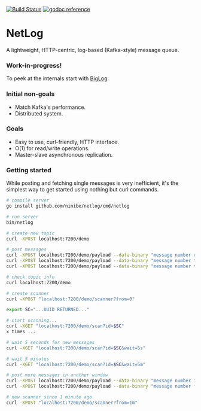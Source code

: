 [![Build Status](https://travis-ci.org/ninibe/netlog.svg?branch=master)](https://travis-ci.org/ninibe/netlog)&nbsp;[![godoc reference](https://godoc.org/github.com/ninibe/netlog?status.png)](https://godoc.org/github.com/ninibe/netlog)

# NetLog
A lightweight, HTTP-centric, log-based (Kafka-style) message queue.

### Work-in-progress!
To peek at the internals start with [BigLog](https://github.com/ninibe/netlog/tree/master/biglog).

### Initial non-goals
* Match Kafka's performance.
* Distributed system.

### Goals
* Easy to use, curl-friendly, HTTP interface.
* O(1) for read/write operations.
* Master-slave asynchronous replication.

### Getting started

While posting and fetching single messages is very inefficient, it's the simplest way to get started using nothing but curl commands.

```bash
# compile server
go install github.com/ninibe/netlog/cmd/netlog

# run server
bin/netlog

# create new topic
curl -XPOST localhost:7200/demo

# post messages
curl -XPOST localhost:7200/demo/payload --data-binary "message number one"
curl -XPOST localhost:7200/demo/payload --data-binary "message number two"
curl -XPOST localhost:7200/demo/payload --data-binary "message number three"

# check topic info
curl localhost:7200/demo

# create scanner
curl -XPOST "localhost:7200/demo/scanner?from=0"

export SC="...UUID RETURNED..."

# start scanning...
curl -XGET "localhost:7200/demo/scan?id=$SC"
x times ...

# wait 5 seconds for new messages
curl -XGET "localhost:7200/demo/scan?id=$SC&wait=5s"

# wait 5 minutes
curl -XGET "localhost:7200/demo/scan?id=$SC&wait=5m"

# post more messages in another window
curl -XPOST localhost:7200/demo/payload --data-binary "message number four"
curl -XPOST localhost:7200/demo/payload --data-binary "message number five"

# new scanner since 1 minute ago
curl -XPOST "localhost:7200/demo/scanner?from=1m"

```